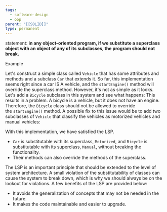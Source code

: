 ```yaml
---
tags:
  - software-design
  - oop
parent: "[[SOLID]]"
type: permanent
---
```



statement: __in any object-oriented program, if we substitute a superclass object  with an object of any of its subclasses, the program should not break.__

Example

Let's construct a simple class called `Vehicle` that has some attributes and methods and a subclass `Car` that extends it.
So far, this implementation seems right since a car IS A vehicle, and the `startEngine()` method will override the superclass method. However, it's not as simple as it looks.
Let's add a `Bicycle` subclass in this system and see what happens:
This results in a problem. A bicycle is a vehicle, but it does not have an engine. Therefore, the `Bicycle` class should not be allowed to override the `startEngine()` method.
A possible fix to this issue would be to add two subclasses of `Vehicle` that classify the vehicles as motorized vehicles and manual vehicles:

With this implementation, we have satisfied the LSP.
- `Car` is substitutable with its superclass, `Motorized`, and `Bicycle` is substitutable with its superclass, `Manual`, without breaking the functionality.
- Their methods can also override the methods of the superclass.


The LSP is an important principle that should be extended to the level of system architecture. A small violation of the substitutability of classes can cause the system to break down, which is why we should always be on the lookout for violations. A few benefits of the LSP are provided below:

- It avoids the generalization of concepts that may not be needed in the future.
- It makes the code maintainable and easier to upgrade.
